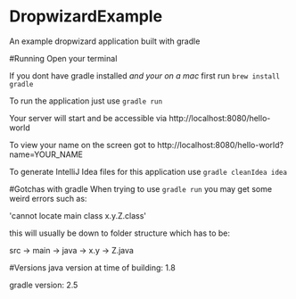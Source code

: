 # DropwizardExample
An example dropwizard application built with gradle

#Running
Open your terminal

If you dont have gradle installed *and your on a mac* first run `brew install gradle`

To run the application just use `gradle run`

Your server will start and be accessible via http://localhost:8080/hello-world

To view your name on the screen got to http://localhost:8080/hello-world?name=YOUR_NAME

To generate IntelliJ Idea files for this application use `gradle cleanIdea idea`

#Gotchas with gradle
When trying to use `gradle run` you may get some weird errors such as:

'cannot locate main class x.y.Z.class'

this will usually be down to folder structure which has to be:

src -> main -> java -> x.y -> Z.java

#Versions
java version at time of building: 1.8

gradle version: 2.5

